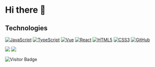 # Hi there 👋

## Technologies

[![JavaScript](https://img.shields.io/badge/-JavaScript-black?style=plastic&logo=javascript)](https://developer.mozilla.org/docs/Web/JavaScript)
[![TypeScript](https://img.shields.io/badge/-TypeScript-black?style=plastic&logo=typescript)](https://www.typescriptlang.org)
[![Vue](https://img.shields.io/badge/-Vue-64B587?style=flat-square&logo=Vue)](https://cn.vuejs.org)
[![React](https://img.shields.io/badge/-React-black?style=flat-square&logo=react)](https://zh-hans.reactjs.org)
[![HTML5](https://img.shields.io/badge/-HTML5-E34F26?style=flat-square&logo=html5&logoColor=white)](https://developer.mozilla.org/zh-CN/docs/Web/HTML)
[![CSS3](https://img.shields.io/badge/-CSS3-1572B6?style=flat-square&logo=css3)](https://developer.mozilla.org/zh-CN/docs/Web/CSS)
[![GitHub](https://img.shields.io/badge/-GitHub-181717?style=flat-square&logo=github)](https://github.com)

<a href="https://github.com/anuraghazra/github-readme-stats"></a>
  <img src="https://github-readme-stats.vercel.app/api?username=WhiteCoffee9834&show_icons=true&theme=dracula&hide_border=true">
</a>
<a href="https://github.com/anuraghazra/convoychat">
  <img src ="https://github-readme-stats.vercel.app/api/top-langs/?username=WhiteCoffee9834&show_icons=true&theme=dracula&hide_border=true">
</a>

![Visitor Badge](https://visitor-badge.laobi.icu/badge?page_id=WhiteCoffee9834.WhiteCoffee9834)
